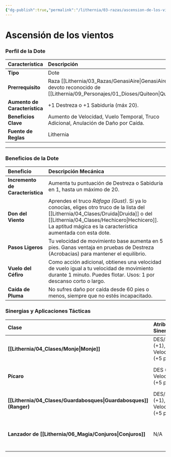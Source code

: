 ```yaml
---
{"dg-publish":true,"permalink":"/lithernia/03-razas/ascension-de-los-vientos/","title":"Ascensión de los vientos","tags":["lithernia","dote"]}
---
```


# Ascensión de los vientos

### Perfil de la Dote

| Característica | Descripción |
| :--- | :--- |
| **Tipo** | Dote |
| **Prerrequisito** | Raza [[Lithernia/03_Razas/GenasiAire\|GenasiAire]] o devoto reconocido de [[Lithernia/09_Personajes/01_Dioses/Quiteon\|Quiteon]]. |
| **Aumento de Característica** | +1 Destreza o +1 Sabiduría (máx 20). |
| **Beneficios Clave** | Aumento de Velocidad, Vuelo Temporal, Truco Adicional, Anulación de Daño por Caída. |
| **Fuente de Reglas** | Lithernia |

---

### Beneficios de la Dote

| Beneficio | Descripción Mecánica |
| :--- | :--- |
| **Incremento de Característica** | Aumenta tu puntuación de Destreza o Sabiduría en 1, hasta un máximo de 20. |
| **Don del Viento** | Aprendes el truco *Ráfaga (Gust)*. Si ya lo conocías, eliges otro truco de la lista del [[Lithernia/04_Clases/Druida\|Druida]] o del [[Lithernia/04_Clases/Hechicero\|Hechicero]]. La aptitud mágica es la característica aumentada con esta dote. |
| **Pasos Ligeros** | Tu velocidad de movimiento base aumenta en 5 pies. Ganas ventaja en pruebas de Destreza (Acrobacias) para mantener el equilibrio. |
| **Vuelo del Céfiro** | Como acción adicional, obtienes una velocidad de vuelo igual a tu velocidad de movimiento durante 1 minuto. Puedes flotar. Usos: 1 por descanso corto o largo. |
| **Caída de Pluma** | No sufres daño por caída desde 60 pies o menos, siempre que no estés incapacitado. |

### Sinergias y Aplicaciones Tácticas

| Clase | Atributos Sinergéticos | Habilidades Mejoradas | Rol Táctico Potenciado |
| :--- | :--- | :--- | :--- |
| **[[Lithernia/04_Clases/Monje\|Monje]]** | DES/SAB (+1), Velocidad (+5 pies) | CA sin armadura, Movimiento sin Armadura, Salvaciones de Ki | Escaramuzador, Movilidad vertical, Posicionamiento |
| **Pícaro** | DES (+1), Velocidad (+5 pies) | Ataque Furtivo, Evasión, Movilidad | Infiltrador, Hostigador, Movilidad vertical |
| **[[Lithernia/04_Clases/Guardabosques\|Guardabosques]] (Ranger)** | DES/SAB (+1), Velocidad (+5 pies) | Ataques a distancia, CA (ligera/media), Salvaciones de [[Lithernia/06_Magia/Conjuros\|Conjuros]] | Arquero elevado, Escaramuzador, Evasión de C/C |
| **Lanzador de [[Lithernia/06_Magia/Conjuros\|Conjuros]]** | N/A | Concentración (mantener distancia), Supervivencia | Control de área (desde el aire), Hostigador a distancia seguro |